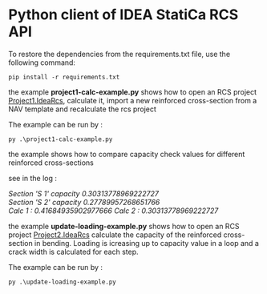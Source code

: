 # Python client of IDEA StatiCa RCS API

To restore the dependencies from the requirements.txt file, use the following command:
```
pip install -r requirements.txt
```

the example __project1-calc-example.py__ shows how to open an RCS project [Project1.IdeaRcs](projects/Project1.IdeaRcs), calculate it, import a new reinforced cross-section from a NAV template and recalculate the rcs project

The example can be run by :
```
py .\project1-calc-example.py
```

the example shows how to compare capacity check values for different reinforced cross-sections

see in the log :

_Section 'S 1' capacity 0.30313778969222727_<br>
_Section 'S 2' capacity 0.27789957268651766_<br>
_Calc 1 : 0.41684935902977666 Calc 2 :  0.30313778969222727_

the example __update-loading-example.py__ shows how to open an RCS project [Project2.IdeaRcs](projects/Project2.IdeaRcs) calculate the capacity of the reinforced cross-section in bending. Loading is icreasing  up to capacity value in a loop and a crack width is calculated for each step.

The example can be run by :
```
py .\update-loading-example.py
```